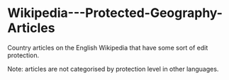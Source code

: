 # Wikipedia---Protected-Geography-Articles
Country articles on the English Wikipedia that have some sort of edit protection.

Note: articles are not categorised by protection level in other languages.
